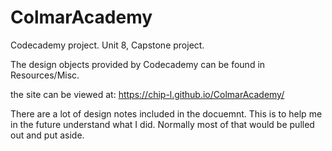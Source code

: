 # ColmarAcademy
Codecademy project. Unit 8, Capstone project.

The design objects provided by Codecademy can be found in Resources/Misc.

the site can be viewed at:
https://chip-l.github.io/ColmarAcademy/


There are a lot of design notes included in the docuemnt. This is to help me in the future understand what I did. Normally most of that would be pulled out and put aside.
